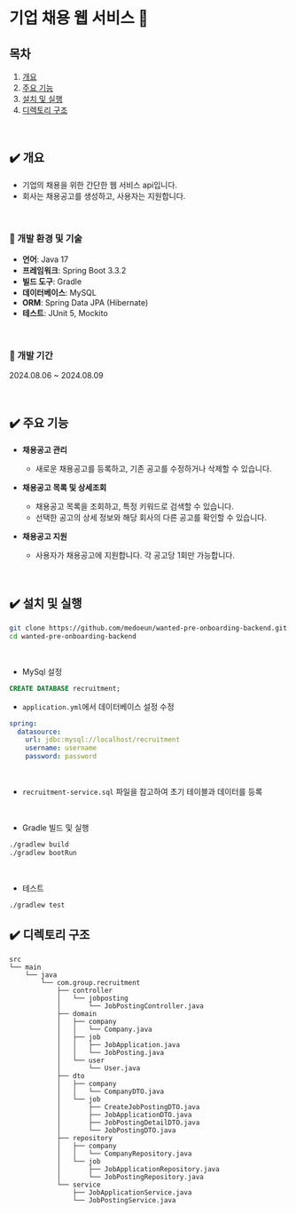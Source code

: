 # 기업 채용 웹 서비스 :briefcase:

## 목차

1. [개요](#-개요)
2. [주요 기능](#주요-기능)
3. [설치 및 실행](#설치-및-실행)
4. [디렉토리 구조](#디렉토리-구조)

<br>

## :heavy_check_mark: 개요

- 기업의 채용을 위한 간단한 웹 서비스 api입니다.
- 회사는 채용공고를 생성하고, 사용자는 지원합니다.
<br>

  ### :hammer: 개발 환경 및 기술
  
  - **언어**: Java 17
  - **프레임워크**: Spring Boot 3.3.2
  - **빌드 도구**: Gradle
  - **데이터베이스**: MySQL
  - **ORM**: Spring Data JPA (Hibernate)
  - **테스트**: JUnit 5, Mockito
 <br>
 
  ### :date: 개발 기간
  2024.08.06 ~ 2024.08.09
  
<br>

## :heavy_check_mark: 주요 기능

- **채용공고 관리**  
  - 새로운 채용공고를 등록하고, 기존 공고를 수정하거나 삭제할 수 있습니다.
  
- **채용공고 목록 및 상세조회**  
  - 채용공고 목록을 조회하고, 특정 키워드로 검색할 수 있습니다.
  - 선택한 공고의 상세 정보와 해당 회사의 다른 공고를 확인할 수 있습니다.

- **채용공고 지원**  
  - 사용자가 채용공고에 지원합니다. 각 공고당 1회만 가능합니다.



<br>

## :heavy_check_mark: 설치 및 실행

```bash
git clone https://github.com/medoeun/wanted-pre-onboarding-backend.git
cd wanted-pre-onboarding-backend
```
<br>

- MySql 설정
```sql
CREATE DATABASE recruitment;
```
- `application.yml`에서 데이터베이스 설정 수정
```yml
spring:
  datasource:
    url: jdbc:mysql://localhost/recruitment
    username: username
    password: password
```
<br>

- `recruitment-service.sql` 파일을 참고하여 초기 테이블과 데이터를 등록
<br>

- Gradle 빌드 및 실행
```bash
./gradlew build
./gradlew bootRun
```
<br>

- 테스트
```bash
./gradlew test
```
## :heavy_check_mark: 디렉토리 구조
```plaintext
src
└── main
    └── java
        └── com.group.recruitment
            ├── controller
            │   └── jobposting
            │       └── JobPostingController.java
            ├── domain
            │   ├── company
            │   │   └── Company.java
            │   ├── job
            │   │   ├── JobApplication.java
            │   │   └── JobPosting.java
            │   └── user
            │       └── User.java
            ├── dto
            │   ├── company
            │   │   └── CompanyDTO.java
            │   └── job
            │       ├── CreateJobPostingDTO.java
            │       ├── JobApplicationDTO.java
            │       ├── JobPostingDetailDTO.java
            │       └── JobPostingDTO.java
            ├── repository
            │   ├── company
            │   │   └── CompanyRepository.java
            │   └── job
            │       ├── JobApplicationRepository.java
            │       └── JobPostingRepository.java
            └── service
                ├── JobApplicationService.java
                └── JobPostingService.java
```





